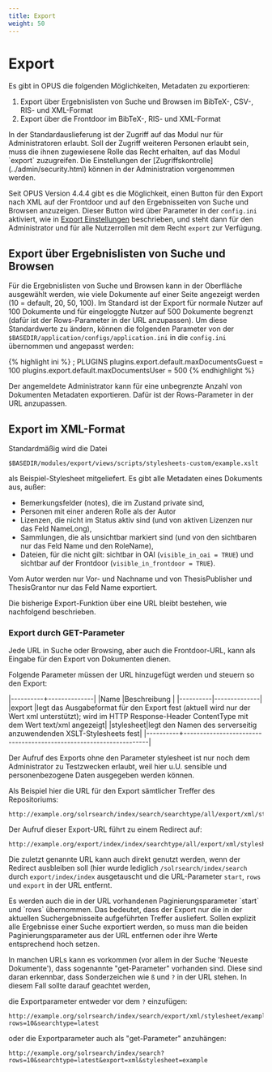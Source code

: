```yaml
---
title: Export
weight: 50
---
```


# Export

Es gibt in OPUS die folgenden Möglichkeiten, Metadaten zu exportieren:

1. Export über Ergebnislisten von Suche und Browsen im BibTeX-, CSV-, RIS- und XML-Format
2. Export über die Frontdoor im BibTeX-, RIS- und XML-Format

<p class="note" markdown="1">
In der Standardauslieferung ist der Zugriff auf das Modul nur für Administratoren erlaubt. Soll der Zugriff weiteren Personen
erlaubt sein, muss die ihnen zugewiesene Rolle das Recht erhalten, auf das Modul `export` zuzugreifen. Die
Einstellungen der [Zugriffskontrolle](../admin/security.html) können in der Administration vorgenommen werden.
</p>

Seit OPUS Version 4.4.4 gibt es die Möglichkeit, einen Button für den Export nach XML auf der Frontdoor und auf den
Ergebnisseiten von Suche und Browsen anzuzeigen. Dieser Button wird über Parameter in der `config.ini` aktiviert, wie in
[Export Einstellungen](../config/export.html) beschrieben, und steht dann für den Administrator und für alle
Nutzerrollen mit dem Recht `export` zur Verfügung.

## Export über Ergebnislisten von Suche und Browsen

Für die Ergebnislisten von Suche und Browsen kann in der Oberfläche ausgewählt werden, wie viele Dokumente auf einer Seite 
angezeigt werden (10 = default, 20, 50, 100). Im Standard ist der Export für normale Nutzer auf 100 Dokumente und für eingeloggte 
Nutzer auf 500 Dokumente begrenzt (dafür ist der Rows-Parameter in der URL anzupassen). Um diese Standardwerte zu ändern, 
können die folgenden Parameter von der `$BASEDIR/application/configs/application.ini` in die `config.ini` übernommen und angepasst werden:

{% highlight ini %}
; PLUGINS
plugins.export.default.maxDocumentsGuest = 100
plugins.export.default.maxDocumentsUser = 500
{% endhighlight %}

Der angemeldete Administrator kann für eine unbegrenzte Anzahl von Dokumenten Metadaten exportieren. Dafür ist der Rows-Parameter 
in der URL anzupassen.

## Export im XML-Format

Standardmäßig wird die Datei

    $BASEDIR/modules/export/views/scripts/stylesheets-custom/example.xslt

als Beispiel-Stylesheet mitgeliefert. Es gibt alle Metadaten eines Dokuments aus, außer:

* Bemerkungsfelder (notes), die im Zustand private sind,
* Personen mit einer anderen Rolle als der Autor
* Lizenzen, die nicht im Status aktiv sind (und von aktiven Lizenzen nur das Feld NameLong),
* Sammlungen, die als unsichtbar markiert sind (und von den sichtbaren nur das Feld Name und den RoleName),
* Dateien, für die nicht gilt: sichtbar in OAI (`visible_in_oai = TRUE`) und
  sichtbar auf der Frontdoor (`visible_in_frontdoor = TRUE`).

Vom Autor werden nur Vor- und Nachname und von ThesisPublisher und ThesisGrantor nur das Feld Name exportiert.

Die bisherige Export-Funktion über eine URL bleibt bestehen, wie nachfolgend beschrieben.

### Export durch GET-Parameter

Jede URL in Suche oder Browsing, aber auch die Frontdoor-URL, kann als Eingabe für den Export von Dokumenten dienen.

Folgende Parameter müssen der URL hinzugefügt werden und steuern so den Export:

|----------+--------------|
|Name      |Beschreibung  |
|----------|--------------|
|export    |legt das Ausgabeformat für den Export fest (aktuell wird nur der Wert xml unterstützt); wird im HTTP Response-Header ContentType mit dem Wert text/xml angezeigt|
|stylesheet|legt den Namen des serverseitig anzuwendenden XSLT-Stylesheets fest|
|----------+-------------------------------------------------------------------|

<p class="note">
Der Aufruf des Exports ohne den Parameter stylesheet ist nur noch dem Administrator zu Testzwecken erlaubt,
weil hier u.U. sensible und personenbezogene Daten ausgegeben werden können.
</p>

Als Beispiel hier die URL für den Export sämtlicher Treffer des Repositoriums:

    http://example.org/solrsearch/index/search/searchtype/all/export/xml/stylesheet/example

Der Aufruf dieser Export-URL führt zu einem Redirect auf:

    http://example.org/export/index/index/searchtype/all/export/xml/stylesheet/example

Die zuletzt genannte URL kann auch direkt genutzt werden, wenn der Redirect ausbleiben soll
(hier wurde lediglich `/solrsearch/index/search` durch `export/index/index` ausgetauscht und die URL-Parameter `start`,
`rows` und `export` in der URL entfernt.

<p class="note" markdown="1">
Es werden auch die in der URL vorhandenen Paginierungsparameter `start` und `rows` übernommen. Das bedeutet, dass der
Export nur die in der aktuellen Suchergebnisseite aufgeführten Treffer ausliefert. Sollen explizit alle Ergebnisse
einer Suche exportiert werden, so muss man die beiden Paginierungsparameter aus der URL entfernen oder ihre Werte
entsprechend hoch setzen.
</p>

In manchen URLs kann es vorkommen (vor allem in der Suche 'Neueste Dokumente'), dass sogenannte "get-Parameter"
vorhanden sind. Diese sind daran erkennbar, dass Sonderzeichen wie `ß` und `?` in der URL stehen. In diesem Fall
sollte darauf geachtet werden,

die Exportparameter entweder vor dem `?` einzufügen:

    http://example.org/solrsearch/index/search/export/xml/stylesheet/example?rows=10&searchtype=latest

oder die Exportparameter auch als "get-Parameter" anzuhängen:

    http://example.org/solrsearch/index/search?rows=10&searchtype=latest&export=xml&stylesheet=example
